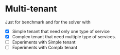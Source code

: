 # Multi-tenant
Just for benchmark and for the solver with

 - [x] Simple tenant that need only one type of service
 - [x] Complex tenant that need multiple type of services.
 - [ ] Experiments with Simple tenant
 - [ ] Experiments with Complx tenant
